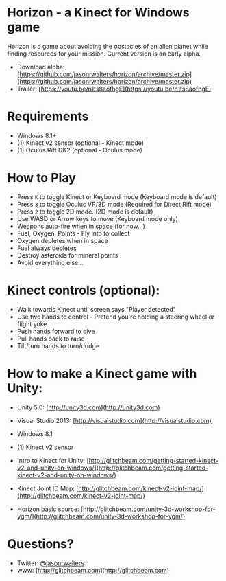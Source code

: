 # Horizon - a Kinect for Windows game

Horizon is a game about avoiding the obstacles of an alien planet while finding resources for your mission.  Current version is an early alpha.

* Download alpha: [https://github.com/jasonrwalters/horizon/archive/master.zip](https://github.com/jasonrwalters/horizon/archive/master.zip)
* Trailer: [https://youtu.be/n1ts8aofhgE](https://youtu.be/n1ts8aofhgE)

# Requirements
* Windows 8.1+
* (1) Kinect v2 sensor  (optional - Kinect mode)
* (1) Oculus Rift DK2   (optional - Oculus mode)

# How to Play
* Press `K` to toggle Kinect or Keyboard mode (Keyboard mode is default)
* Press `3` to toggle Oculus VR/3D mode (Required for Direct Rift mode)
* Press `2` to toggle 2D mode. (2D mode is default)
* Use WASD or Arrow keys to move (Keyboard mode only)
* Weapons auto-fire when in space (for now...)
* Fuel, Oxygen, Points - Fly into to collect
* Oxygen depletes when in space
* Fuel always depletes
* Destroy asteroids for mineral points
* Avoid everything else...

# Kinect controls (optional):
* Walk towards Kinect until screen says "Player detected"
* Use two hands to control - Pretend you're holding a steering wheel or flight yoke
* Push hands forward to dive
* Pull hands back to raise
* Tilt/turn hands to turn/dodge

# How to make a Kinect game with Unity:
* Unity 5.0: [http://unity3d.com](http://unity3d.com)
* Visual Studio 2013: [http://visualstudio.com](http://visualstudio.com)
* Windows 8.1
* (1) Kinect v2 sensor

* Intro to Kinect for Unity:  [http://glitchbeam.com/getting-started-kinect-v2-and-unity-on-windows/](http://glitchbeam.com/getting-started-kinect-v2-and-unity-on-windows/)
* Kinect Joint ID Map:  [http://glitchbeam.com/kinect-v2-joint-map/](http://glitchbeam.com/kinect-v2-joint-map/)
* Horizon basic source:  [http://glitchbeam.com/unity-3d-workshop-for-ygm/](http://glitchbeam.com/unity-3d-workshop-for-ygm/)

# Questions?
* Twitter: [@jasonrwalters](http://twitter.com/jasonrwalters)
* www: [http://glitchbeam.com](http://glitchbeam.com)
